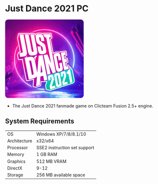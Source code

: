 # Just Dance 2021 PC
![JustDance](Logo.png)
- The Just Dance 2021 fanmade game on Clicteam Fusion 2.5+ engine.
## System Requirements
<table>
<tr><td>OS</td><td>Windows XP/7/8/8.1/10</td></tr>
<tr><td>Architecture</td><td>x32/x64</td></tr>
<tr><td>Processor</td><td>SSE2 instruction set support</td></tr>
<tr><td>Memory</td><td>1 GB RAM</td></tr>
<tr><td>Graphics</td><td>512 MB VRAM</td></tr>
<tr><td>DirectX</td><td>9-12</td></tr>
<tr><td>Storage</td><td>256 MB available space</td></tr>
</table>
